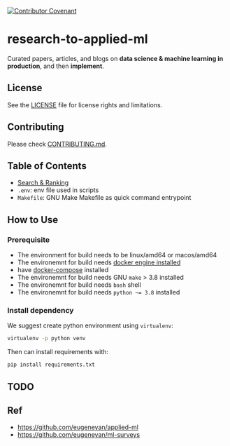 [![Contributor Covenant](https://img.shields.io/badge/Contributor%20Covenant-v2.0%20adopted-ff69b4.svg)](meta/CODE_OF_CONDUCT.md)

# research-to-applied-ml

Curated papers, articles, and blogs on **data science & machine learning in production**, and then **implement**.

## License
See the [LICENSE](LICENSE.md) file for license rights and limitations.

## Contributing

Please check [CONTRIBUTING.md](meta/CONTRIBUTING.md).

## Table of Contents

- [Search & Ranking](src/search-ranking/README.md)
- `.env`: env file used in scripts
- `Makefile`: GNU Make Makefile as quick command entrypoint

## How to Use

### Prerequisite

- The environment for build needs to be linux/amd64 or macos/amd64
- The environemnt for build needs [docker engine installed](https://docs.docker.com/engine/install/)
- have [docker-compose](https://docs.docker.com/compose/install/) installed
- The environemnt for build needs GNU `make` > 3.8 installed
- The environemnt for build needs `bash` shell
- The environemnt for build needs `python ~= 3.8` installed

### Install dependency

We suggest create python environment using `virtualenv`:

```bash
virtualenv -p python venv
```

Then can install requirements with:

```bash
pip install requirements.txt
```

## TODO

## Ref

- https://github.com/eugeneyan/applied-ml
- https://github.com/eugeneyan/ml-surveys